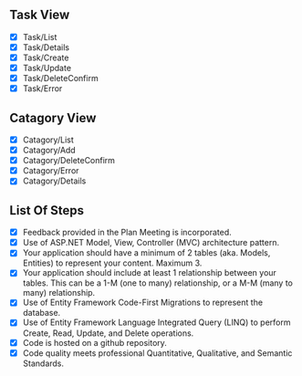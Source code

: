 ## Task View
- [x] Task/List
- [x] Task/Details
- [x] Task/Create
- [x] Task/Update
- [x] Task/DeleteConfirm
- [x] Task/Error

## Catagory View
- [x] Catagory/List
- [x] Catagory/Add
- [x] Catagory/DeleteConfirm
- [x] Catagory/Error
- [x] Catagory/Details

## List Of Steps
- [x] Feedback provided in the Plan Meeting is incorporated.
- [x] Use of ASP.NET Model, View, Controller (MVC) architecture pattern.
- [x] Your application should have a minimum of 2 tables (aka. Models, Entities) to represent
your content. Maximum 3.
- [x] Your application should include at least 1 relationship between your tables. This can be
a 1-M (one to many) relationship, or a M-M (many to many) relationship.
- [x] Use of Entity Framework Code-First Migrations to represent the database.
- [x] Use of Entity Framework Language Integrated Query (LINQ) to perform Create, Read,
Update, and Delete operations.
- [x] Code is hosted on a github repository.
- [x] Code quality meets professional Quantitative, Qualitative, and Semantic Standards.